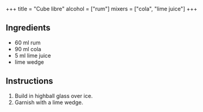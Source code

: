 +++
title = "Cube libre"
alcohol = ["rum"]
mixers = ["cola", "lime juice"]
+++

## Ingredients

- 60 ml rum
- 90 ml cola
- 5 ml lime juice
- lime wedge

## Instructions

1. Build in highball glass over ice.
2. Garnish with a lime wedge.

